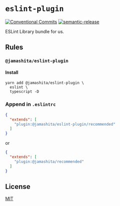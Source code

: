 # `eslint-plugin`

[![Conventional Commits](https://img.shields.io/badge/Conventional%20Commits-1.0.0-yellow.svg)](https://conventionalcommits.org)
[![semantic-release](https://img.shields.io/badge/%20%20%F0%9F%93%A6%F0%9F%9A%80-semantic--release-e10079.svg)](https://github.com/semantic-release/semantic-release)

ESLint Library bundle for us.

## Rules

### `@jamashita/eslint-plugin`

#### Install

```text
yarn add @jamashita/eslint-plugin \
  eslint \
  typescript -D
```

### Append in `.eslintrc`

```json
{
  "extends": [
    "plugin:@jamashita/eslint-plugin/recommended"
  ]
}
```

or

```json
{
  "extends": [
    "plugin:@jamashita/recommended"
  ]
}
```

## License

[MIT](LICENSE)